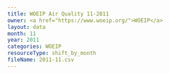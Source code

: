 ```yaml
---
title: WOEIP Air Quality 11-2011
owner: <a href="https://www.woeip.org/">WOEIP</a>
layout: data
month: 11
year: 2011
categories: WOEIP
resourceType: shift_by_month
fileName: 2011-11.csv
---
```

